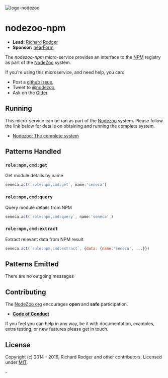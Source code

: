 ![logo-nodezoo][Logo]

# nodezoo-npm

- __Lead:__ [Richard Rodger][Lead]
- __Sponsor:__ [nearForm][]

The _nodezoo-npm_ micro-service provides an interface to the
[NPM][] registry as part of the [NodeZoo][] system.


If you're using this microservice, and need help, you can:

- Post a [github issue][],
- Tweet to [@nodezoo][],
- Ask on the [Gitter][gitter-url].


## Running
This micro-service can be ran as part of the [Nodezoo][] system. Please follow the
link below for details on obtaining and running the complete system.

- [Nodezoo: The complete system][System]

## Patterns Handled

### `role:npm,cmd:get`
Get module details by name

```js
seneca.act(`role:npm,cmd:get`, name:'seneca')
```

### `role:npm,cmd:query`
Query module details from NPM

```js
seneca.act(`role:npm,cmd:query`, name:'seneca' )
```

### `role:npm,cmd:extract`
Extract relevant data from NPM result

```js
seneca.act(`role:npm,cmd:extract`, {data: {name:'seneca', ...}})
```


## Patterns Emitted

There are no outgoing messages

## Contributing
The [NodeZoo org][] encourages __open__ and __safe__ participation.

- __[Code of Conduct][CoC]__

If you feel you can help in any way, be it with documentation, examples, extra testing, or new
features please get in touch.


## License
Copyright (c) 2014 - 2016, Richard Rodger and other contributors.
Licensed under [MIT][].

[CoC]: https://github.com/nodezoo/nodezoo-org/blob/master/CoC.md
[Logo]: https://github.com/nodezoo/nodezoo-org/blob/master/assets/logo-nodezoo.png
[NPM]: http://npmjs.org
[NodeZoo]: https://github.com/rjrodger/nodezoo
[nearForm]: http://nearform.com
[Lead]: https://github.com/rjrodger
[NodeZoo org]: https://github.com/nodezoo
[MIT]: ./LICENSE
[github issue]: https://github.com/nodezoo/nodezoo-npm/issues
[@nodezoo]: http://twitter.com/nodezoo
[gitter-url]: https://gitter.im/nodezoo/nodezoo-org
[System]: https://github.com/nodezoo/nodezoo-system
-
